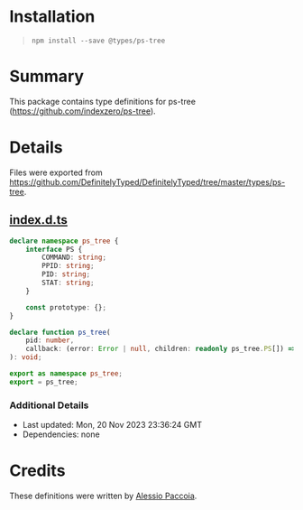 # Installation
> `npm install --save @types/ps-tree`

# Summary
This package contains type definitions for ps-tree (https://github.com/indexzero/ps-tree).

# Details
Files were exported from https://github.com/DefinitelyTyped/DefinitelyTyped/tree/master/types/ps-tree.
## [index.d.ts](https://github.com/DefinitelyTyped/DefinitelyTyped/tree/master/types/ps-tree/index.d.ts)
````ts
declare namespace ps_tree {
    interface PS {
        COMMAND: string;
        PPID: string;
        PID: string;
        STAT: string;
    }

    const prototype: {};
}

declare function ps_tree(
    pid: number,
    callback: (error: Error | null, children: readonly ps_tree.PS[]) => void,
): void;

export as namespace ps_tree;
export = ps_tree;

````

### Additional Details
 * Last updated: Mon, 20 Nov 2023 23:36:24 GMT
 * Dependencies: none

# Credits
These definitions were written by [Alessio Paccoia](https://github.com/alessiopcc).
